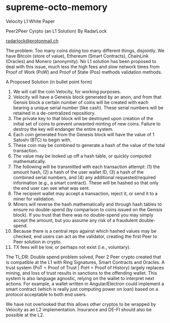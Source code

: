 # supreme-octo-memory
Velocity L1 White Paper

Peer2Peer Cyrpto (an L1 Solution)
By RadarLock

radarlock@protonmail.ch

The problem: Too many coins doing too many different things, disjointly. We have Bitcoin (store of value), Ethereum (Smart Contracts), ChainLink (Oracles) and Monero (anonymity). No L1 solution has been proposed to deal with this issue, much less the high fees and slow network times from Proof of Work (PoW) and Proof of State (Pos) methods validation methods.

A Proposed Solution (in bullet point form)

1. We will call the coin Velocity, for working purposes.
2. Velocity will have a Genesis block generated by an anon, and from that Gensis block a certain number of coins will be created with each bearing a unique serial number (like cash). These serial numbers will be retained in a de-centralized repositiory.
3. The private key to that block will be destroyed upon creation of the initial set of coins to prevent unwanted minting of new coins. Failure to destroy the key will endanger the entire system.
4. Each coin generated from the Genesis block will have the value of 1 Satoshi (BTC) to begin with.
5. These coin may be combined to generate a hash of the value of the total transaction.
6. The value may be looked up off a hash table, or quickly computed mathematically.
7. The following will be transmitted with each transaction attempt: (1) the amount hash, (2) a hash of the user wallet ID, (3) a hash of the combined serial numbers, and (4) any additional requested/required information (e.g., a smart contract). These will be hashed so that only the end user can see what was sent.
8. The recipient wallet may accept a transaction, reject it, or send it to a miner for validation.
9. Miners will reverse the hash mathematically and through hash tables to ensure no double-spend (by comparison to coins issued on the Genisis block). If you trust that there was no double-spend you may simply accept the amount, but you assume any risk of a fraudulent double-spend.
10. Because there is a central repo against which hashed values may be checked, end users can act as the validator, creating the first Peer to Peer solution in crypto.
11. TX fees will be low, or perhaps not exist (i.e., voluntary).

The TL;DR: Double spend problem solved, Peer 2 Peer crypto created that is compatible at the L1 with Ring Signatures, Smart Contracts and Oracles. A trust system (PoT = Proof of Trust | PoH = Proof of History) largely replaces mining, and loss of trust results in sanctions to the offending wallet. This system is also language agnostic, relying on the wallet to interpret next actions. For example, a wallet written in Angular/Electron could implement a smart contract (which is really just computing power on loan) based on a protocol acceptable to both end users.

We have not overlooked that this allows other cryptos to be wrapped by Velocity as an L2 implementation. Insurance and DE-FI should also be possible at the L2.
